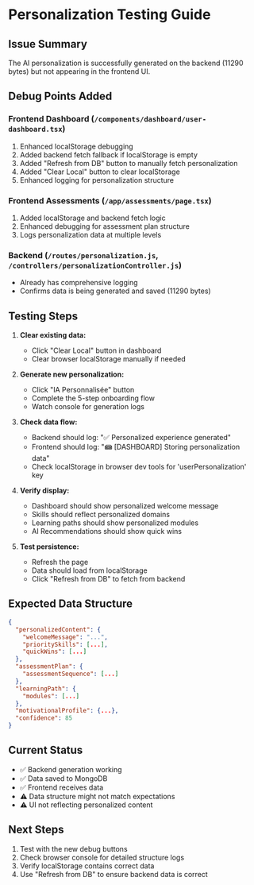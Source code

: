 # Personalization Testing Guide

## Issue Summary
The AI personalization is successfully generated on the backend (11290 bytes) but not appearing in the frontend UI.

## Debug Points Added

### Frontend Dashboard (`/components/dashboard/user-dashboard.tsx`)
1. Enhanced localStorage debugging
2. Added backend fetch fallback if localStorage is empty
3. Added "Refresh from DB" button to manually fetch personalization
4. Added "Clear Local" button to clear localStorage
5. Enhanced logging for personalization structure

### Frontend Assessments (`/app/assessments/page.tsx`)
1. Added localStorage and backend fetch logic
2. Enhanced debugging for assessment plan structure
3. Logs personalization data at multiple levels

### Backend (`/routes/personalization.js`, `/controllers/personalizationController.js`)
- Already has comprehensive logging
- Confirms data is being generated and saved (11290 bytes)

## Testing Steps

1. **Clear existing data:**
   - Click "Clear Local" button in dashboard
   - Clear browser localStorage manually if needed

2. **Generate new personalization:**
   - Click "IA Personnalisée" button
   - Complete the 5-step onboarding flow
   - Watch console for generation logs

3. **Check data flow:**
   - Backend should log: "✅ Personalized experience generated"
   - Frontend should log: "📾 [DASHBOARD] Storing personalization data"
   - Check localStorage in browser dev tools for 'userPersonalization' key

4. **Verify display:**
   - Dashboard should show personalized welcome message
   - Skills should reflect personalized domains
   - Learning paths should show personalized modules
   - AI Recommendations should show quick wins

5. **Test persistence:**
   - Refresh the page
   - Data should load from localStorage
   - Click "Refresh from DB" to fetch from backend

## Expected Data Structure

```json
{
  "personalizedContent": {
    "welcomeMessage": "...",
    "prioritySkills": [...],
    "quickWins": [...]
  },
  "assessmentPlan": {
    "assessmentSequence": [...]
  },
  "learningPath": {
    "modules": [...]
  },
  "motivationalProfile": {...},
  "confidence": 85
}
```

## Current Status
- ✅ Backend generation working
- ✅ Data saved to MongoDB
- ✅ Frontend receives data
- ⚠️ Data structure might not match expectations
- ⚠️ UI not reflecting personalized content

## Next Steps
1. Test with the new debug buttons
2. Check browser console for detailed structure logs
3. Verify localStorage contains correct data
4. Use "Refresh from DB" to ensure backend data is correct